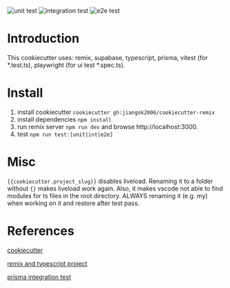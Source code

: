 ![unit test](https://github.com/jiangok2006/cookiecutter-remix/actions/workflows/main_unit_test.yml/badge.svg)
![integration test](https://github.com/jiangok2006/cookiecutter-remix/actions/workflows/main_integration_test.yml/badge.svg)
![e2e test](https://github.com/jiangok2006/cookiecutter-remix/actions/workflows/main_e2e_test.yml/badge.svg)

# Introduction

This cookiecutter uses: remix, supabase, typescript, prisma, vitest (for
*.test.ts), playwright (for ui test *.spec.ts).

# Install

1. install cookiecutter `cookiecutter gh:jiangok2006/cookiecutter-remix`
1. install dependencies `npm install`
1. run remix server `npm run dev` and browse http://localhost:3000.
1. test `npm run test:[unit|int|e2e]`

# Misc

`{{cookiecutter.project_slug}}` disables liveload. Renaming it to a folder
without `{}` makes liveload work again. Also, it makes vscode not able to find
modules for ts files in the root directory. ALWAYS renaming it (e.g. my) when
working on it and restore after test pass.

# References

[cookiecutter](https://cookiecutter.readthedocs.io/en/2.4.0/tutorials/tutorial2.html#step-1-name-your-cookiecutter)

[remix and typescript project](https://coderpad.io/blog/development/how-to-build-a-web-application-with-typescript-and-remix/)

[prisma integration test](https://www.prisma.io/blog/testing-series-3-aBUyF8nxAn)
